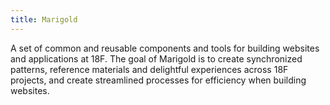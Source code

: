 ```yaml
---
title: Marigold
---
```


A set of common and reusable components and tools for building websites and applications at 18F. The goal of Marigold is to create synchronized patterns, reference materials and delightful experiences across 18F projects, and create streamlined processes for efficiency when building websites.

